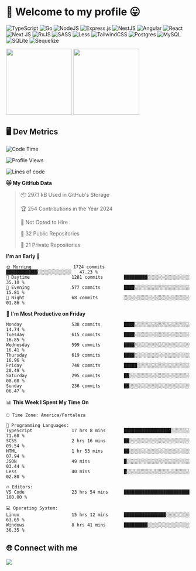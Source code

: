 # 🎉 Welcome to my profile 😛

![TypeScript](https://img.shields.io/badge/typescript-%23007ACC.svg?style=for-the-badge&logo=typescript&logoColor=white)
![Go](https://img.shields.io/badge/go-%2300ADD8.svg?style=for-the-badge&logo=go&logoColor=white)
![NodeJS](https://img.shields.io/badge/node.js-6DA55F?style=for-the-badge&logo=node.js&logoColor=white)
![Express.js](https://img.shields.io/badge/express.js-%23404d59.svg?style=for-the-badge&logo=express&logoColor=%2361DAFB)
![NestJS](https://img.shields.io/badge/nestjs-%23E0234E.svg?style=for-the-badge&logo=nestjs&logoColor=white)
![Angular](https://img.shields.io/badge/angular-%23DD0031.svg?style=for-the-badge&logo=angular&logoColor=white)
![React](https://img.shields.io/badge/react-%2320232a.svg?style=for-the-badge&logo=react&logoColor=%2361DAFB)
![Next JS](https://img.shields.io/badge/Next-black?style=for-the-badge&logo=next.js&logoColor=white)
![RxJS](https://img.shields.io/badge/rxjs-%23B7178C.svg?style=for-the-badge&logo=reactivex&logoColor=white)
![SASS](https://img.shields.io/badge/SASS-hotpink.svg?style=for-the-badge&logo=SASS&logoColor=white)
![Less](https://img.shields.io/badge/less-2B4C80?style=for-the-badge&logo=less&logoColor=white)
![TailwindCSS](https://img.shields.io/badge/tailwindcss-%2338B2AC.svg?style=for-the-badge&logo=tailwind-css&logoColor=white)
![Postgres](https://img.shields.io/badge/postgres-%23316192.svg?style=for-the-badge&logo=postgresql&logoColor=white)
![MySQL](https://img.shields.io/badge/mysql-4479A1.svg?style=for-the-badge&logo=mysql&logoColor=white)
![SQLite](https://img.shields.io/badge/sqlite-%2307405e.svg?style=for-the-badge&logo=sqlite&logoColor=white)
![Sequelize](https://img.shields.io/badge/Sequelize-52B0E7?style=for-the-badge&logo=Sequelize&logoColor=white)

<div>
  <img height="180em" src="https://github-readme-stats.vercel.app/api?username=VinicciusSantos&include_all_commits=true&count_private=true&theme=github_dark"/>
  <img height="180em" src="https://github-readme-stats.vercel.app/api/top-langs/?username=VinicciusSantos&langs_count=6&layout=compact&include_all_commits=true&count_private=true&theme=github_dark"/>
</div>

## 🖥️ Dev Metrics

<!--START_SECTION:waka-->
![Code Time](http://img.shields.io/badge/Code%20Time-2%2C009%20hrs%2053%20mins-blue)

![Profile Views](http://img.shields.io/badge/Profile%20Views-0-blue)

![Lines of code](https://img.shields.io/badge/From%20Hello%20World%20I%27ve%20Written-5.4%20million%20lines%20of%20code-blue)

**🐱 My GitHub Data** 

> 📦 297.1 kB Used in GitHub's Storage 
 > 
> 🏆 254 Contributions in the Year 2024
 > 
> 🚫 Not Opted to Hire
 > 
> 📜 32 Public Repositories 
 > 
> 🔑 21 Private Repositories 
 > 
**I'm an Early 🐤** 

```text
🌞 Morning                1724 commits        ████████████░░░░░░░░░░░░░   47.23 % 
🌆 Daytime                1281 commits        █████████░░░░░░░░░░░░░░░░   35.10 % 
🌃 Evening                577 commits         ████░░░░░░░░░░░░░░░░░░░░░   15.81 % 
🌙 Night                  68 commits          ░░░░░░░░░░░░░░░░░░░░░░░░░   01.86 % 
```
📅 **I'm Most Productive on Friday** 

```text
Monday                   538 commits         ████░░░░░░░░░░░░░░░░░░░░░   14.74 % 
Tuesday                  615 commits         ████░░░░░░░░░░░░░░░░░░░░░   16.85 % 
Wednesday                599 commits         ████░░░░░░░░░░░░░░░░░░░░░   16.41 % 
Thursday                 619 commits         ████░░░░░░░░░░░░░░░░░░░░░   16.96 % 
Friday                   748 commits         █████░░░░░░░░░░░░░░░░░░░░   20.49 % 
Saturday                 295 commits         ██░░░░░░░░░░░░░░░░░░░░░░░   08.08 % 
Sunday                   236 commits         ██░░░░░░░░░░░░░░░░░░░░░░░   06.47 % 
```


📊 **This Week I Spent My Time On** 

```text
🕑︎ Time Zone: America/Fortaleza

💬 Programming Languages: 
TypeScript               17 hrs 8 mins       ██████████████████░░░░░░░   71.68 % 
SCSS                     2 hrs 16 mins       ██░░░░░░░░░░░░░░░░░░░░░░░   09.54 % 
HTML                     1 hr 53 mins        ██░░░░░░░░░░░░░░░░░░░░░░░   07.94 % 
JSON                     49 mins             █░░░░░░░░░░░░░░░░░░░░░░░░   03.44 % 
Less                     40 mins             █░░░░░░░░░░░░░░░░░░░░░░░░   02.80 % 

🔥 Editors: 
VS Code                  23 hrs 54 mins      █████████████████████████   100.00 % 

💻 Operating System: 
Linux                    15 hrs 12 mins      ████████████████░░░░░░░░░   63.65 % 
Windows                  8 hrs 41 mins       █████████░░░░░░░░░░░░░░░░   36.35 % 
```


<!--END_SECTION:waka-->

## 🌐 Connect with me

<a href="https://www.linkedin.com/in/vinicius-guedes-b817aa223/"><img src="https://img.shields.io/badge/LinkedIn-0077B5?style=for-the-badge&logo=linkedin&logoColor=white"/></a>


